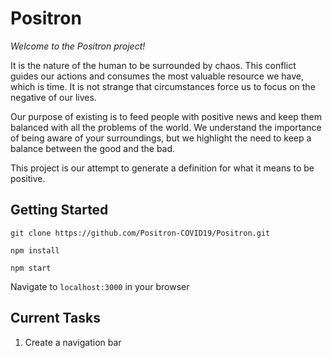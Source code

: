 # Positron
*Welcome to the Positron project!*

It is the nature of the human to be surrounded by chaos. This conflict guides our actions and consumes the most valuable resource we have, which is time. It is not strange that circumstances force us to focus on the negative of our lives. 

Our purpose of existing is to feed people with positive news and keep them balanced with all the problems of the world. 
We understand the importance of being aware of your surroundings, but we highlight the need to keep a balance between the good and the bad. 

This project is our attempt to generate a definition for what it means to be positive. 

## Getting Started
`git clone https://github.com/Positron-COVID19/Positron.git`

`npm install`

`npm start`

Navigate to `localhost:3000` in your browser 

## Current Tasks
1. Create a navigation bar 
